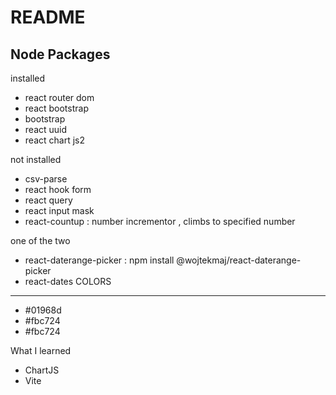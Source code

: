 # README

Node Packages
--------------
installed
- react router dom
- react bootstrap 
- bootstrap
- react uuid
- react chart js2

not installed
- csv-parse
- react hook form
- react query
- react input mask
- react-countup : number incrementor , climbs to specified number

one of the two
- react-daterange-picker : npm install @wojtekmaj/react-daterange-picker
- react-dates 
COLORS
-----
- #01968d
- #fbc724
- #fbc724

What I learned
- ChartJS
- Vite



